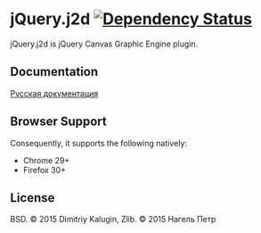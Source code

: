 # jQuery.j2d [![Dependency Status](https://www.versioneye.com/user/projects/56afa5f63d82b9003761dfc8/badge.svg?style=flat)](https://www.versioneye.com/user/projects/56afa5f63d82b9003761dfc8)
jQuery.j2d is jQuery Canvas Graphic Engine plugin.

## Documentation
[Русская документация](https://github.com/fsggs/jquery.j2d/wiki/ru_Home)

## Browser Support

Consequently, it supports the following natively:

* Chrome 29+
* Firefox 30+

## License

BSD. © 2015 Dimitriy Kalugin, Zlib. © 2015 Нагель Петр

